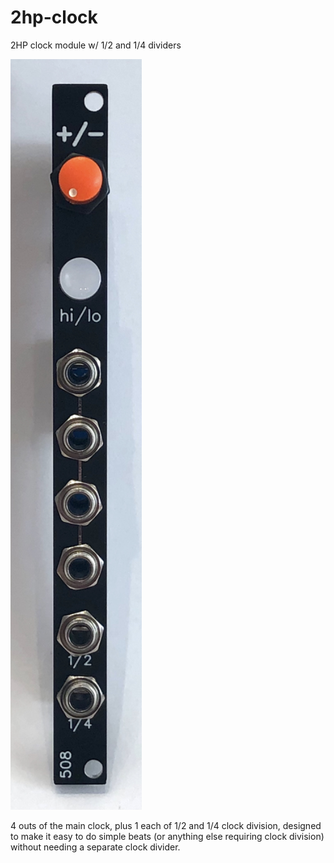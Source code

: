 # 2hp-clock
2HP clock module w/ 1/2 and 1/4 dividers

<img src="clock-630.jpg" width=210>

4 outs of the main clock, plus 1 each of 1/2 and 1/4 clock division, designed to make it easy to do simple beats (or anything else requiring clock division) without needing a separate clock divider.
